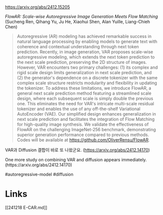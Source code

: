 https://arxiv.org/abs/2412.15205

*FlowAR: Scale-wise Autoregressive Image Generation Meets Flow Matching* (Sucheng Ren, Qihang Yu, Ju He, Xiaohui Shen, Alan Yuille, Liang-Chieh Chen)

> Autoregressive (AR) modeling has achieved remarkable success in natural language processing by enabling models to generate text with coherence and contextual understanding through next token prediction. Recently, in image generation, VAR proposes scale-wise autoregressive modeling, which extends the next token prediction to the next scale prediction, preserving the 2D structure of images. However, VAR encounters two primary challenges: (1) its complex and rigid scale design limits generalization in next scale prediction, and (2) the generator's dependence on a discrete tokenizer with the same complex scale structure restricts modularity and flexibility in updating the tokenizer. To address these limitations, we introduce FlowAR, a general next scale prediction method featuring a streamlined scale design, where each subsequent scale is simply double the previous one. This eliminates the need for VAR's intricate multi-scale residual tokenizer and enables the use of any off-the-shelf Variational AutoEncoder (VAE). Our simplified design enhances generalization in next scale prediction and facilitates the integration of Flow Matching for high-quality image synthesis. We validate the effectiveness of FlowAR on the challenging ImageNet-256 benchmark, demonstrating superior generation performance compared to previous methods. Codes will be available at https://github.com/OliverRensu/FlowAR.

VAR과 Diffusion 결합이 바로 또 나왔군요. (https://arxiv.org/abs/2412.14170)

<english>
One more study on combining VAR and diffusion appears immediately. (https://arxiv.org/abs/2412.14170)
</english>

#autoregressive-model #diffusion

# Links

[[241218 E-CAR.md]]